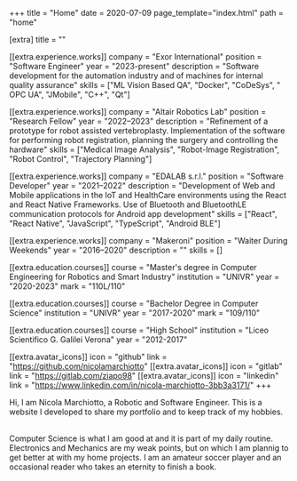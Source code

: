 +++
title = "Home"
date = 2020-07-09
page_template="index.html"
path = "home"

[extra]
title = ""

[[extra.experience.works]]
  company = "Exor International"
  position = "Software Engineer"
  year = "2023-present"
  description = "Software development for the automation industry and of machines for internal quality assurance"
  skills = ["ML Vision Based QA", "Docker", "CoDeSys", " OPC UA", "JMobile", "C++", "Qt"]

[[extra.experience.works]]
  company = "Altair Robotics Lab"
  position = "Research Fellow"
  year = "2022–2023"
  description = "Refinement of a prototype for robot assisted vertebroplasty. Implementation of the software for performing robot registration, planning the surgery and controlling the hardware"
  skills = ["Medical Image Analysis", "Robot-Image Registration", "Robot Control", "Trajectory Planning"]
   
[[extra.experience.works]]
  company = "EDALAB s.r.l."
  position = "Software Developer"
  year = "2021–2022"
  description = "Development of Web and Mobile applications in the IoT and HealthCare environments using the React and React Native Frameworks. Use of Bluetooth and BluetoothLE communication protocols for Android app development"
  skills = ["React", "React Native", "JavaScript", "TypeScript", "Android BLE"]
    
[[extra.experience.works]]
  company = "Makeroni"
  position = "Waiter During Weekends"
  year = "2016–2020"
  description = ""
  skills = []


[[extra.education.courses]]
  course = "Master's degree in Computer Engineering for Robotics and Smart Industry"
  institution = "UNIVR"
  year = "2020-2023"
  mark = "110L/110"

[[extra.education.courses]]
  course = "Bachelor Degree in Computer Science"
  institution = "UNIVR"
  year = "2017-2020"
  mark = "109/110"

[[extra.education.courses]]
  course = "High School"
  institution = "Liceo Scientifico G. Galilei Verona"
  year = "2012-2017"



[[extra.avatar_icons]]
  icon = "github"
  link = "https://github.com/nicolamarchiotto"
[[extra.avatar_icons]]
  icon = "gitlab"
  link = "https://gitlab.com/ziapo98"
[[extra.avatar_icons]]
  icon = "linkedin"
  link = "https://www.linkedin.com/in/nicola-marchiotto-3bb3a3171/"
+++

<!-- [[extra.avatar_icons]]
  icon = "mail"
  link = "mailto:nicola.marchiotto110198@gmail.com" -->

Hi, I am Nicola Marchiotto, a Robotic and Software Engineer. This is a website I developed to share my portfolio and to keep track of my hobbies.

<br>
Computer Science is what I am good at and it is part of my daily routine. Electronics and Mechanics are my weak points, but on which I am plannig to get better at with my home projects. I am an amateur soccer player and an occasional reader who takes an eternity to finish a book.
